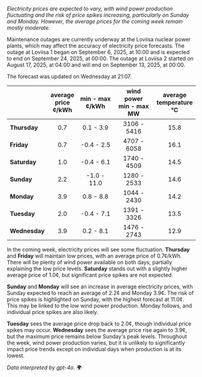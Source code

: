 *Electricity prices are expected to vary, with wind power production fluctuating and the risk of price spikes increasing, particularly on Sunday and Monday. However, the average prices for the coming week remain mostly moderate.*

Maintenance outages are currently underway at the Loviisa nuclear power plants, which may affect the accuracy of electricity price forecasts. The outage at Loviisa 1 began on September 6, 2025, at 10:00 and is expected to end on September 24, 2025, at 00:00. The outage at Loviisa 2 started on August 17, 2025, at 04:00 and will end on September 13, 2025, at 00:00.

The forecast was updated on Wednesday at 21:07.

|            | average<br>price<br>¢/kWh | min - max<br>¢/kWh | wind power<br>min - max<br>MW | average<br>temperature<br>°C |
|:-------------|:----------------:|:----------------:|:-------------:|:-------------:|
| **Thursday**  | 0.7              | 0.1 - 3.9        | 3106 - 5416   | 15.8          |
| **Friday**| 0.7              | -0.4 - 2.5       | 4707 - 6058   | 16.1          |
| **Saturday** | 1.0              | -0.4 - 6.1       | 1740 - 4509   | 14.5          |
| **Sunday**| 2.2              | -1.0 - 11.0      | 1280 - 2533   | 14.6          |
| **Monday**| 3.9              | 0.8 - 8.8        | 1044 - 2430   | 14.2          |
| **Tuesday**  | 2.0              | -0.4 - 7.1       | 1391 - 3326   | 13.5          |
| **Wednesday**| 3.9            | 0.2 - 8.1        | 1476 - 2743   | 12.9          |

In the coming week, electricity prices will see some fluctuation. **Thursday** and **Friday** will maintain low prices, with an average price of 0.7¢/kWh. There will be plenty of wind power available on both days, partially explaining the low price levels. **Saturday** stands out with a slightly higher average price of 1.0¢, but significant price spikes are not expected.

**Sunday** and **Monday** will see an increase in average electricity prices, with Sunday expected to reach an average of 2.2¢ and Monday 3.9¢. The risk of price spikes is highlighted on Sunday, with the highest forecast at 11.0¢. This may be linked to the low wind power production. Monday follows, and individual price spikes are also likely. 

**Tuesday** sees the average price drop back to 2.0¢, though individual price spikes may occur. **Wednesday** sees the average price rise again to 3.9¢, but the maximum price remains below Sunday's peak levels. Throughout the week, wind power production varies, but it is unlikely to significantly impact price trends except on individual days when production is at its lowest.

*Data interpreted by gpt-4o.* 🌍
